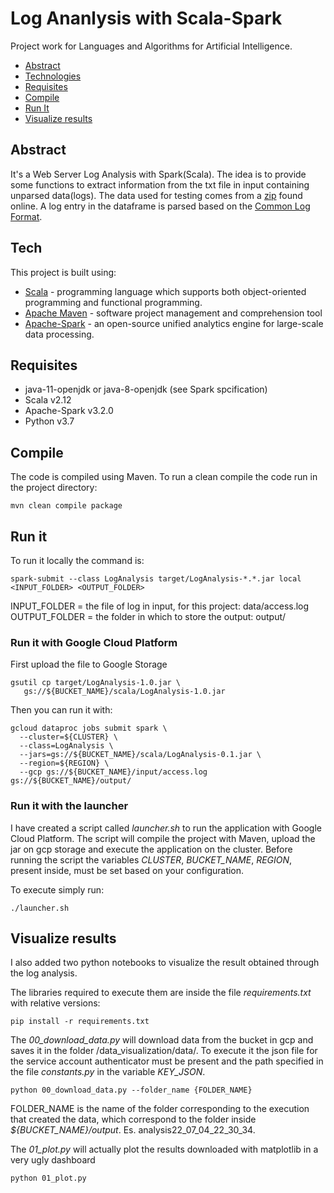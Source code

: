 # Log Ananlysis with Scala-Spark

Project work for Languages and Algorithms for Artificial Intelligence.

- [Abstract](##Abstract)
- [Technologies](##Tech)
- [Requisites](##Requisites)
- [Compile](##Compile)
- [Run It](##RunIt)
- [Visualize results](##VisualizeResults)


## Abstract
It's a Web Server Log Analysis with Spark(Scala). 
The idea is to provide some functions to extract information from the txt file in input containing unparsed data(logs). The data used for testing comes from a [zip](https://dataverse.harvard.edu/dataset.xhtml?persistentId=doi:10.7910/DVN/3QBYB5) found online. A log entry in the dataframe is parsed based on the [Common Log Format](https://en.wikipedia.org/wiki/Common_Log_Format).

## Tech
This project is built using:
- [Scala](https://www.scala-lang.org/) - programming language which supports both object-oriented programming and functional programming.
- [Apache Maven](https://maven.apache.org/) - software project management and comprehension tool
- [Apache-Spark](https://spark.apache.org/) - an open-source unified analytics engine for large-scale data processing.

## Requisites
* java-11-openjdk or java-8-openjdk (see Spark spcification)
* Scala v2.12
* Apache-Spark v3.2.0
* Python v3.7

## Compile
The code is compiled using Maven. To run a clean compile the code run in the project directory:
```
mvn clean compile package
```

## Run it
To run it locally the command is:
```
spark-submit --class LogAnalysis target/LogAnalysis-*.*.jar local <INPUT_FOLDER> <OUTPUT_FOLDER>
```
INPUT_FOLDER = the file of log in input, for this project: data/access.log
OUTPUT_FOLDER = the folder in which to store the output: output/

### Run it with Google Cloud Platform
First upload the file to Google Storage
```
gsutil cp target/LogAnalysis-1.0.jar \
   gs://${BUCKET_NAME}/scala/LogAnalysis-1.0.jar
```
Then you can run it with:
```
gcloud dataproc jobs submit spark \
  --cluster=${CLUSTER} \
  --class=LogAnalysis \
  --jars=gs://${BUCKET_NAME}/scala/LogAnalysis-0.1.jar \
  --region=${REGION} \
  --gcp gs://${BUCKET_NAME}/input/access.log gs://${BUCKET_NAME}/output/
```

### Run it with the launcher
I have created a script called *launcher.sh* to run the application with Google Cloud Platform. The script will compile the project with Maven, upload the jar on gcp storage and execute the application on the cluster. Before running the script the variables *CLUSTER*, *BUCKET_NAME*, *REGION*, present inside, must be set based on your configuration.

To execute simply run:
```
./launcher.sh
```

## Visualize results
I also added two python notebooks to visualize the result obtained through the log analysis.

The libraries required to execute them are inside the file *requirements.txt* with relative versions:
```
pip install -r requirements.txt
```

The *00_download_data.py* will download data from the bucket in gcp and saves it in the folder /data_visualization/data/. To execute it the json file for the service account authenticator must be present and the path specified in the file *constants.py* in the variable *KEY_JSON*.
```
python 00_download_data.py --folder_name {FOLDER_NAME}
```
FOLDER_NAME is the name of the folder corresponding to the execution that created the data, which correspond to the folder inside *${BUCKET_NAME}/output*. Es. analysis22_07_04_22_30_34.


The *01_plot.py* will actually plot the results downloaded with matplotlib in a very ugly dashboard
```
python 01_plot.py
```